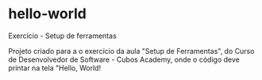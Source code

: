 # hello-world
Exercício - Setup de ferramentas

Projeto criado para a o exercício da aula "Setup de Ferramentas", do Curso de Desenvolvedor de Software - Cubos Academy, onde o código deve printar na tela "Hello, World!